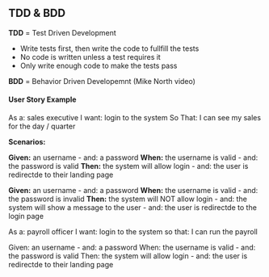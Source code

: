 ## TDD & BDD

**TDD** = Test Driven Development

- Write tests first, then write the code to fullfill the tests
- No code is written unless a test requires it
- Only write enough code to make the tests pass


**BDD** = Behavior Driven Developemnt (Mike North video)

#### User Story Example

As a: sales executive
I want: login to the system
So That:  I can see my sales for the day / quarter

**Scenarios:**

**Given:** an username
    - and: a password
**When:** the username is valid
    - and: the password is valid
**Then:** the system will allow login
    - and: the user is redirectde to their landing page

**Given:** an username
    - and: a password
**When:** the username is valid
    - and: the password is invalid
**Then:** the system will NOT allow login
    - and: the system will show a message to the user
    - and: the user is redirectde to the login page

As a: payroll officer
I want: login to the system
so that: I can run the payroll

Given: an username
    - and: a password
When: the username is valid
    - and: the password is valid
Then: the system will allow login
    - and: the user is redirectde to their landing page